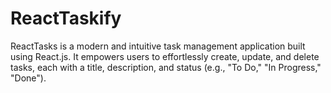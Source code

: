 # ReactTaskify
ReactTasks is a modern and intuitive task management application built using React.js. It empowers users to effortlessly create, update, and delete tasks, each with a title, description, and status (e.g., "To Do," "In Progress," "Done").
